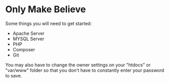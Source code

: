 
Only Make Believe
====================

Some things you will need to get started:

 - Apache Server
 - MYSQL Server
 - PHP
 - Composer
 - Git

You may also have to change the owner settings on your "htdocs" or "var/www" folder so that you don't have to constantly enter your password to save.
